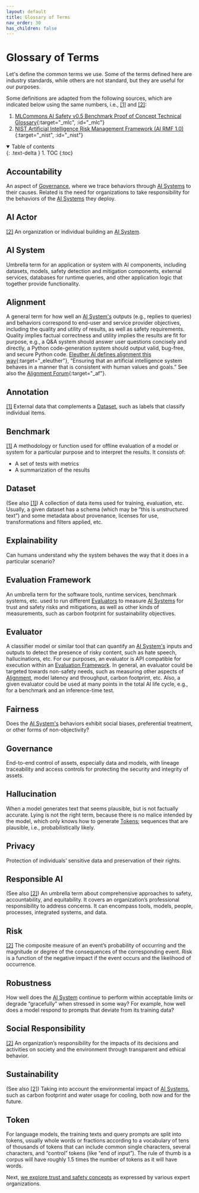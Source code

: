 ```yaml
---
layout: default
title: Glossary of Terms
nav_order: 30
has_children: false
---
```


# Glossary of Terms

Let's define the common terms we use. Some of the terms defined here are industry standards, while others are not standard, but they are useful for our purposes.

Some definitions are adapted from the following sources, which are indicated below using the same numbers, i.e., [\[1\]](#mlc) and [\[2\]](#nist):

1. <a id="mlc">[MLCommons AI Safety v0.5 Benchmark Proof of Concept Technical Glossary](https://drive.google.com/file/d/1X9Sy8eRiYgbeBBVMMqNrDEq4KzHZynpF/view?usp=sharing){:target="_mlc", :id="_mlc"}
2. <a id="nist">[NIST Artificial Intelligence Risk Management Framework (AI RMF 1.0)](https://www.nist.gov/itl/ai-risk-management-framework){:target="_nist", :id="_nist"}


<details open markdown="block">
  <summary>
    Table of contents
  </summary>
  {: .text-delta }
1. TOC
{:toc}
</details>

## Accountability

An aspect of [Governance](#governance), where we trace behaviors through [AI Systems](#ai-system) to their causes. Related is the need for organizations to take responsibility for the behaviors of the [AI Systems](#ai-system) they deploy.

## AI Actor

[\[2\]](#nist) An organization or individual building an [AI System](#ai-system).

## AI System

Umbrella term for an application or system with AI components, including datasets, models, safety detection and mitigation components, external services, databases for runtime queries, and other application logic that together provide functionality.

## Alignment

A general term for how well an [AI System's](#ai-system) outputs (e.g., replies to queries) and behaviors correspond to end-user and service provider objectives, including the quality and utility of results, as well as safety requirements. Quality implies factual correctness and utility implies the results are fit for purpose, e.g., a Q&A system should answer user questions concisely and directly, a Python code-generation system should output valid, bug-free, and secure Python code. [Eleuther AI defines alignment this way](https://www.eleuther.ai/alignment){:target="_eleuther"}, &ldquo;Ensuring that an artificial intelligence system behaves in a manner that is consistent with human values and goals.&rdquo; See also the [Alignment Forum](https://www.alignmentforum.org/){:target="_af"}.

## Annotation

[\[1\]](#mlc) External data that complements a [Dataset](#dataset), such as labels that classify individual items.

## Benchmark

[\[1\]](#mlc) A methodology or function used for offline evaluation of a model or system for a particular purpose and to interpret the results. It consists of:
* A set of tests with metrics
* A summarization of the results

## Dataset

(See also [\[1\]](#mlc)) A collection of data items used for training, evaluation, etc. Usually, a given dataset has a schema (which may be “this is unstructured text”) and some metadata about provenance, licenses for use, transformations and filters applied, etc. 

## Explainability

Can humans understand why the system behaves the way that it does in a particular scenario?

## Evaluation Framework

An umbrella term for the software tools, runtime services, benchmark systems, etc. used to run different [Evaluators](#evaluator) to measure [AI Systems](#ai-system) for trust and safety risks and mitigations, as well as other kinds of measurements, such as carbon footprint for sustainability objectives.

## Evaluator

A classifier model or similar tool that can quantify an [AI System's](#ai-system) inputs and outputs to detect the presence of risky content, such as hate speech, hallucinations, etc. For our purposes, an evaluator is API compatible for execution within an [Evaluation Framework](#evaluation-framework). In general, an evaluator could be targeted towards non-safety needs, such as measuring other aspects of [Alignment](#alignment), model latency and throughput, carbon footprint, etc. Also, a given evaluator could be used at many points in the total AI life cycle, e.g., for a benchmark and an inference-time test.

## Fairness

Does the [AI System's](#ai-system) behaviors exhibit social biases, preferential treatment, or other forms of non-objectivity?

## Governance

End-to-end control of assets, especially data and models, with lineage traceability and access controls for protecting the security and integrity of assets.

## Hallucination

When a model generates text that seems plausible, but is not factually accurate. Lying is not the right term, because there is no malice intended by the model, which only knows how to generate [Tokens](#token); sequences that are plausible, i.e., probabilistically likely.

## Privacy

Protection of individuals’ sensitive data and preservation of their rights.

## Responsible AI

(See also [\[2\]](#nist)) An umbrella term about comprehensive approaches to safety, accountability, and equitability. It covers an organization’s professional responsibility to address concerns. It can encompass tools, models, people, processes, integrated systems, and data.

## Risk

[\[2\]](#nist) The composite measure of an event’s probability of occurring and the magnitude or degree of the consequences of the corresponding event. Risk is a function of the negative impact if the event occurs and the likelihood of occurrence.

## Robustness

How well does the [AI System](#ai-system) continue to perform within acceptable limits or degrade &ldquo;gracefully&rdquo; when stressed in some way? For example, how well does a model respond to prompts that deviate from its training data?

## Social Responsibility

[\[2\]](#nist) An organization’s responsibility for the impacts of its decisions and activities on society and the environment through transparent and ethical behavior. 

## Sustainability

(See also [\[2\]](#nist)) Taking into account the environmental impact of [AI Systems](#ai-system), such as carbon footprint and water usage for cooling, both now and for the future.

## Token

For language models, the training texts and query prompts are split into tokens, usually whole words or fractions according to a vocabulary of tens of thousands of tokens that can include common single characters, several characters, and &ldquo;control&rdquo; tokens (like &ldquo;end of input&rdquo;). The rule of thumb is a corpus will have roughly 1.5 times the number of tokens as it will have words.

Next, [we explore trust and safety concepts](exploring/exploring) as expressed by various expert organizations.
